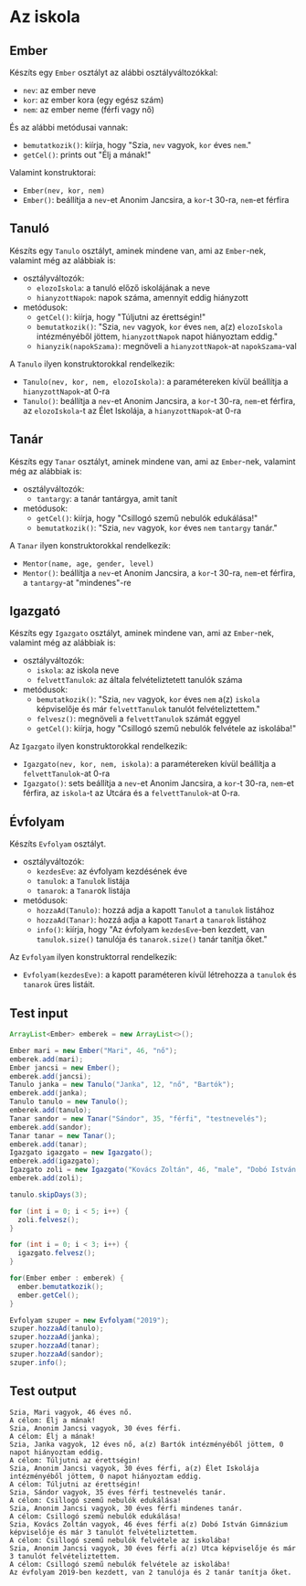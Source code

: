 # Az iskola

## Ember

Készíts egy `Ember` osztályt az alábbi osztályváltozókkal:

- `nev`: az ember neve
- `kor`: az ember kora (egy egész szám)
- `nem`: az ember neme (férfi vagy nő)

És az alábbi metódusai vannak:

- `bemutatkozik()`: kiírja, hogy "Szia, `nev` vagyok, `kor` éves `nem`."
- `getCel()`: prints out "Élj a mának!"

Valamint konstruktorai:

- `Ember(nev, kor, nem)`
- `Ember()`: beállítja a `nev`-et Anonim Jancsira, a `kor`-t 30-ra, `nem`-et férfira

## Tanuló

Készíts egy `Tanulo` osztályt, aminek mindene van, ami az `Ember`-nek, valamint még az alábbiak is:

- osztályváltozók:
  - `elozoIskola`: a tanuló előző iskolájának a neve
  - `hianyzottNapok`: napok száma, amennyit eddig hiányzott
- metódusok:
  - `getCel()`: kiírja, hogy "Túljutni az érettségin!"
  - `bemutatkozik()`: "Szia, `nev` vagyok, `kor` éves `nem`, a(z) 
    `elozoIskola` intézményéből jöttem, `hianyzottNapok` napot hiányoztam eddig."
  - `hianyzik(napokSzama)`: megnöveli a `hianyzottNapok`-at `napokSzama`-val

A `Tanulo` ilyen konstruktorokkal rendelkezik:

- `Tanulo(nev, kor, nem, elozoIskola)`: a paramétereken kívül beállítja a `hianyzottNapok`-at 0-ra
- `Tanulo()`: beállítja a `nev`-et Anonim Jancsira, a `kor`-t 30-ra, `nem`-et férfira, az `elozoIskola`-t az Élet Iskolája, a `hianyzottNapok`-at 0-ra

## Tanár

Készíts egy `Tanar` osztályt, aminek mindene van, ami az `Ember`-nek, valamint még az alábbiak is:

- osztályváltozók:
  - `tantargy`: a tanár tantárgya, amit tanít
- metódusok:
  - `getCel()`: kiírja, hogy "Csillogó szemű nebulók edukálása!"
  - `bemutatkozik()`: "Szia, `nev` vagyok, `kor` éves `nem` `tantargy` tanár."

A `Tanar` ilyen konstruktorokkal rendelkezik:

- `Mentor(name, age, gender, level)`
- `Mentor()`: beállítja a `nev`-et Anonim Jancsira, a `kor`-t 30-ra, `nem`-et férfira, a `tantargy`-at "mindenes"-re

## Igazgató

Készíts egy `Igazgato` osztályt, aminek mindene van, ami az `Ember`-nek, valamint még az alábbiak is:

- osztályváltozók:
  - `iskola`: az iskola neve
  - `felvettTanulok`: az általa felvételiztetett tanulók száma
- metódusok:
  - `bemutatkozik()`: "Szia, `nev` vagyok, `kor` éves `nem` a(z) 
    `iskola` képviselője és már `felvettTanulok` tanulót felvételiztettem."
  - `felvesz()`: megnöveli a `felvettTanulok` számát eggyel
  - `getCel()`: kiírja, hogy "Csillogó szemű nebulók felvétele az iskolába!"

Az `Igazgato` ilyen konstruktorokkal rendelkezik:

- `Igazgato(nev, kor, nem, iskola)`: a paramétereken kívül beállítja a
  `felvettTanulok`-at 0-ra
- `Igazgato()`: sets beállítja a `nev`-et Anonim Jancsira, a `kor`-t 30-ra, `nem`-et férfira, az `iskola`-t az Utcára és a `felvettTanulok`-at 0-ra.

## Évfolyam

Készíts `Evfolyam` osztályt.

- osztályváltozók:
  - `kezdesEve`: az évfolyam kezdésének éve
  - `tanulok`: a `Tanulo`k listája
  - `tanarok`: a `Tanar`ok listája
- metódusok:
  - `hozzaAd(Tanulo)`: hozzá adja a kapott `Tanulo`t a `tanulok` listához
  - `hozzaAd(Tanar)`: hozzá adja a kapott `Tanar`t a `tanarok` listához
  - `info()`: kiírja, hogy "Az évfolyam `kezdesEve`-ben kezdett, van `tanulok.size()` tanulója és `tanarok.size()` tanár tanítja őket."

Az `Evfolyam` ilyen konstruktorral rendelkezik:

- `Evfolyam(kezdesEve)`: a kapott paraméteren kívül létrehozza a `tanulok` és `tanarok` üres listáit.

## Test input

```java
ArrayList<Ember> emberek = new ArrayList<>();

Ember mari = new Ember("Mari", 46, "nő");
emberek.add(mari);
Ember jancsi = new Ember();
emberek.add(jancsi);
Tanulo janka = new Tanulo("Janka", 12, "nő", "Bartók");
emberek.add(janka);
Tanulo tanulo = new Tanulo();
emberek.add(tanulo);
Tanar sandor = new Tanar("Sándor", 35, "férfi", "testnevelés");
emberek.add(sandor);
Tanar tanar = new Tanar();
emberek.add(tanar);
Igazgato igazgato = new Igazgato();
emberek.add(igazgato);
Igazgato zoli = new Igazgato("Kovács Zoltán", 46, "male", "Dobó István Gimnázium");
emberek.add(zoli);

tanulo.skipDays(3);

for (int i = 0; i < 5; i++) {
  zoli.felvesz();
}

for (int i = 0; i < 3; i++) {
  igazgato.felvesz();
}

for(Ember ember : emberek) {
  ember.bemutatkozik();
  ember.getCel();
}

Evfolyam szuper = new Evfolyam("2019");
szuper.hozzaAd(tanulo);
szuper.hozzaAd(janka);
szuper.hozzaAd(tanar);
szuper.hozzaAd(sandor);
szuper.info();
```

## Test output

```text
Szia, Mari vagyok, 46 éves nő.
A célom: Élj a mának!
Szia, Anonim Jancsi vagyok, 30 éves férfi.
A célom: Élj a mának!
Szia, Janka vagyok, 12 éves nő, a(z) Bartók intézményéből jöttem, 0 napot hiányoztam eddig.
A célom: Túljutni az érettségin!
Szia, Anonim Jancsi vagyok, 30 éves férfi, a(z) Élet Iskolája intézményéből jöttem, 0 napot hiányoztam eddig.
A célom: Túljutni az érettségin!
Szia, Sándor vagyok, 35 éves férfi testnevelés tanár.
A célom: Csillogó szemű nebulók edukálása!
Szia, Anonim Jancsi vagyok, 30 éves férfi mindenes tanár.
A célom: Csillogó szemű nebulók edukálása!
Szia, Kovács Zoltán vagyok, 46 éves férfi a(z) Dobó István Gimnázium képviselője és már 3 tanulót felvételiztettem.
A célom: Csillogó szemű nebulók felvétele az iskolába!
Szia, Anonim Jancsi vagyok, 30 éves férfi a(z) Utca képviselője és már 3 tanulót felvételiztettem.
A célom: Csillogó szemű nebulók felvétele az iskolába!
Az évfolyam 2019-ben kezdett, van 2 tanulója és 2 tanár tanítja őket.
```

